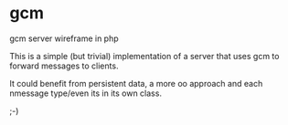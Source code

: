 # gcm
gcm server wireframe in php

This is a simple (but trivial) implementation of a server that uses gcm to forward messages to clients.

It could benefit from persistent data, a more oo approach and each nmessage type/even its in its own class.

;-)
